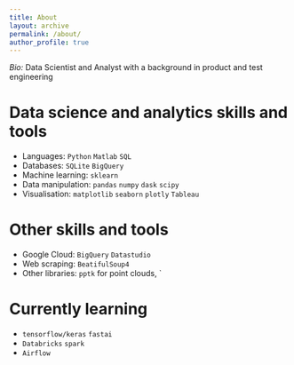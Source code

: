 ```yaml
---
title: About
layout: archive
permalink: /about/
author_profile: true
---
```

*Bio:* Data Scientist and Analyst with a background in product and test engineering

# Data science and analytics skills and tools
- Languages: `Python` `Matlab` `SQL`
- Databases: `SQLite` `BigQuery`
- Machine learning: `sklearn`
- Data manipulation: `pandas` `numpy` `dask` `scipy`
- Visualisation: `matplotlib` `seaborn` `plotly` `Tableau`

# Other skills and tools
- Google Cloud: `BigQuery` `Datastudio`
- Web scraping: `BeatifulSoup4`
- Other libraries: `pptk` for point clouds, `

# Currently learning
- `tensorflow/keras` `fastai`
- `Databricks` `spark`
- `Airflow`